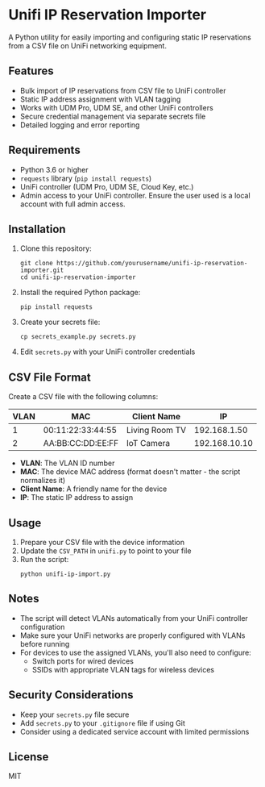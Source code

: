 # Unifi IP Reservation Importer

A Python utility for easily importing and configuring static IP reservations from a CSV file on UniFi networking equipment. 

## Features

- Bulk import of IP reservations from CSV file to UniFi controller
- Static IP address assignment with VLAN tagging
- Works with UDM Pro, UDM SE, and other UniFi controllers
- Secure credential management via separate secrets file
- Detailed logging and error reporting

## Requirements

- Python 3.6 or higher
- `requests` library (`pip install requests`)
- UniFi controller (UDM Pro, UDM SE, Cloud Key, etc.)
- Admin access to your UniFi controller. Ensure the user used is a local account with full admin access. 

## Installation

1. Clone this repository:
   ```
   git clone https://github.com/yourusername/unifi-ip-reservation-importer.git
   cd unifi-ip-reservation-importer
   ```

2. Install the required Python package:
   ```
   pip install requests
   ```

3. Create your secrets file:
   ```
   cp secrets_example.py secrets.py
   ```

4. Edit `secrets.py` with your UniFi controller credentials

## CSV File Format

Create a CSV file with the following columns:

| VLAN | MAC | Client Name | IP |
|------|-----|-------------|------|
| 1 | 00:11:22:33:44:55 | Living Room TV | 192.168.1.50 |
| 2 | AA:BB:CC:DD:EE:FF | IoT Camera | 192.168.10.10 |

- **VLAN**: The VLAN ID number
- **MAC**: The device MAC address (format doesn't matter - the script normalizes it)
- **Client Name**: A friendly name for the device
- **IP**: The static IP address to assign

## Usage

1. Prepare your CSV file with the device information
2. Update the `CSV_PATH` in `unifi.py` to point to your file
3. Run the script:
   ```
   python unifi-ip-import.py
   ```

## Notes

- The script will detect VLANs automatically from your UniFi controller configuration
- Make sure your UniFi networks are properly configured with VLANs before running
- For devices to use the assigned VLANs, you'll also need to configure:
  - Switch ports for wired devices
  - SSIDs with appropriate VLAN tags for wireless devices

## Security Considerations

- Keep your `secrets.py` file secure
- Add `secrets.py` to your `.gitignore` file if using Git
- Consider using a dedicated service account with limited permissions

## License

MIT 
